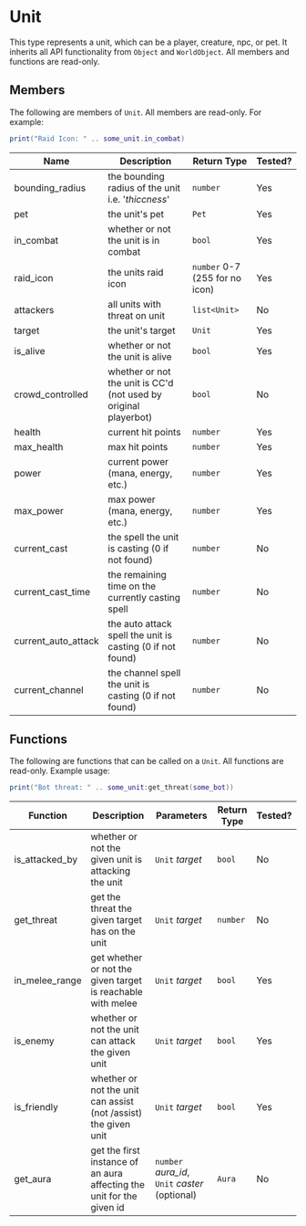 # Unit

This type represents a unit, which can be a player, creature, npc, or pet. It inherits all API functionality from `Object` and `WorldObject`. All members and functions are read-only.

## Members

The following are members of `Unit`. All members are read-only. For example:

```lua
print("Raid Icon: " .. some_unit.in_combat)
```

| Name                | Description                                                      | Return Type                    | Tested? |
| ------------------- | ---------------------------------------------------------------- | ------------------------------ | ------- |
| bounding_radius     | the bounding radius of the unit i.e. '_thiccness_'               | `number`                       | Yes     |
| pet                 | the unit's pet                                                   | `Pet`                          | Yes     |
| in_combat           | whether or not the unit is in combat                             | `bool`                         | Yes     |
| raid_icon           | the units raid icon                                              | `number` 0-7 (255 for no icon) | Yes     |
| attackers           | all units with threat on unit                                    | `list<Unit>`                   | No      |
| target              | the unit's target                                                | `Unit`                         | Yes     |
| is_alive            | whether or not the unit is alive                                 | `bool`                         | Yes     |
| crowd_controlled    | whether or not the unit is CC'd (not used by original playerbot) | `bool`                         | No      |
| health              | current hit points                                               | `number`                       | Yes     |
| max_health          | max hit points                                                   | `number`                       | Yes     |
| power               | current power (mana, energy, etc.)                               | `number`                       | Yes     |
| max_power           | max power (mana, energy, etc.)                                   | `number`                       | Yes     |
| current_cast        | the spell the unit is casting (0 if not found)                   | `number`                       | No      |
| current_cast_time   | the remaining time on the currently casting spell                | `number`                       | No      |
| current_auto_attack | the auto attack spell the unit is casting (0 if not found)       | `number`                       | No      |
| current_channel     | the channel spell the unit is casting (0 if not found)           | `number`                       | No      |

## Functions

The following are functions that can be called on a `Unit`. All functions are read-only. Example usage:

```lua
print("Bot threat: " .. some_unit:get_threat(some_bot))
```

| Function       | Description                                                           | Parameters                                     | Return Type | Tested? |
| -------------- | --------------------------------------------------------------------- | ---------------------------------------------- | ----------- | ------- |
| is_attacked_by | whether or not the given unit is attacking the unit                   | `Unit` _target_                                | `bool`      | No      |
| get_threat     | get the threat the given target has on the unit                       | `Unit` _target_                                | `number`    | No      |
| in_melee_range | get whether or not the given target is reachable with melee           | `Unit` _target_                                | `bool`      | Yes     |
| is_enemy       | whether or not the unit can attack the given unit                     | `Unit` _target_                                | `bool`      | Yes     |
| is_friendly    | whether or not the unit can assist (not /assist) the given unit       | `Unit` _target_                                | `bool`      | Yes     |
| get_aura       | get the first instance of an aura affecting the unit for the given id | `number` _aura_id_, `Unit` _caster_ (optional) | `Aura`      | No      |
